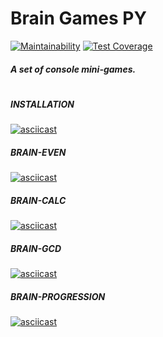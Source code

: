 # Brain Games PY

[![Maintainability](https://api.codeclimate.com/v1/badges/ae3e7f212ad6132143ad/maintainability)](https://codeclimate.com/github/Uladzislau97/python-project-lvl1/maintainability) [![Test Coverage](https://api.codeclimate.com/v1/badges/ae3e7f212ad6132143ad/test_coverage)](https://codeclimate.com/github/Uladzislau97/python-project-lvl1/test_coverage)

##### A set of console mini-games.
#
##### INSTALLATION
[![asciicast](https://asciinema.org/a/xq3prz8YOECzIHTgZzrixvW0y.svg)](https://asciinema.org/a/xq3prz8YOECzIHTgZzrixvW0y)
##### BRAIN-EVEN
[![asciicast](https://asciinema.org/a/frhE8ZbjJ7flvtrrMLV88mUub.svg)](https://asciinema.org/a/frhE8ZbjJ7flvtrrMLV88mUub)
##### BRAIN-CALC
[![asciicast](https://asciinema.org/a/gYuQyqsZaATuFemEYl9kKSrTr.svg)](https://asciinema.org/a/gYuQyqsZaATuFemEYl9kKSrTr)
##### BRAIN-GCD
[![asciicast](https://asciinema.org/a/nkJlhxHofmjpjOX2WkQyQkuuk.svg)](https://asciinema.org/a/nkJlhxHofmjpjOX2WkQyQkuuk)
##### BRAIN-PROGRESSION
[![asciicast](https://asciinema.org/a/35BRQW7ipLGwG9xCtBCcftKiP.svg)](https://asciinema.org/a/35BRQW7ipLGwG9xCtBCcftKiP)